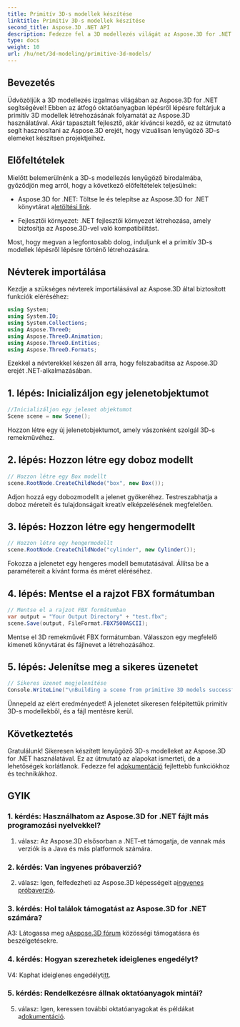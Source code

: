 ```yaml
---
title: Primitív 3D-s modellek készítése
linktitle: Primitív 3D-s modellek készítése
second_title: Aspose.3D .NET API
description: Fedezze fel a 3D modellezés világát az Aspose.3D for .NET segítségével. Lenyűgöző primitív modelleket hozhat létre könnyedén.
type: docs
weight: 10
url: /hu/net/3d-modeling/primitive-3d-models/
---
```

## Bevezetés

Üdvözöljük a 3D modellezés izgalmas világában az Aspose.3D for .NET segítségével! Ebben az átfogó oktatóanyagban lépésről lépésre feltárjuk a primitív 3D modellek létrehozásának folyamatát az Aspose.3D használatával. Akár tapasztalt fejlesztő, akár kíváncsi kezdő, ez az útmutató segít hasznosítani az Aspose.3D erejét, hogy vizuálisan lenyűgöző 3D-s elemeket készítsen projektjeihez.

## Előfeltételek

Mielőtt belemerülnénk a 3D-s modellezés lenyűgöző birodalmába, győződjön meg arról, hogy a következő előfeltételek teljesülnek:

- Aspose.3D for .NET: Töltse le és telepítse az Aspose.3D for .NET könyvtárat a[letöltési link](https://releases.aspose.com/3d/net/).

- Fejlesztői környezet: .NET fejlesztői környezet létrehozása, amely biztosítja az Aspose.3D-vel való kompatibilitást.

Most, hogy megvan a legfontosabb dolog, induljunk el a primitív 3D-s modellek lépésről lépésre történő létrehozására.

## Névterek importálása

Kezdje a szükséges névterek importálásával az Aspose.3D által biztosított funkciók eléréséhez:

```csharp
using System;
using System.IO;
using System.Collections;
using Aspose.ThreeD;
using Aspose.ThreeD.Animation;
using Aspose.ThreeD.Entities;
using Aspose.ThreeD.Formats;
```

Ezekkel a névterekkel készen áll arra, hogy felszabadítsa az Aspose.3D erejét .NET-alkalmazásában.

## 1. lépés: Inicializáljon egy jelenetobjektumot

```csharp
//Inicializáljon egy jelenet objektumot
Scene scene = new Scene();
```

Hozzon létre egy új jelenetobjektumot, amely vászonként szolgál 3D-s remekművéhez.

## 2. lépés: Hozzon létre egy doboz modellt

```csharp
// Hozzon létre egy Box modellt
scene.RootNode.CreateChildNode("box", new Box());
```

Adjon hozzá egy dobozmodellt a jelenet gyökeréhez. Testreszabhatja a doboz méreteit és tulajdonságait kreatív elképzelésének megfelelően.

## 3. lépés: Hozzon létre egy hengermodellt

```csharp
// Hozzon létre egy hengermodellt
scene.RootNode.CreateChildNode("cylinder", new Cylinder());
```

Fokozza a jelenetet egy hengeres modell bemutatásával. Állítsa be a paramétereit a kívánt forma és méret eléréséhez.

## 4. lépés: Mentse el a rajzot FBX formátumban

```csharp
// Mentse el a rajzot FBX formátumban
var output = "Your Output Directory" + "test.fbx";
scene.Save(output, FileFormat.FBX7500ASCII);
```

Mentse el 3D remekművét FBX formátumban. Válasszon egy megfelelő kimeneti könyvtárat és fájlnevet a létrehozásához.

## 5. lépés: Jelenítse meg a sikeres üzenetet

```csharp
// Sikeres üzenet megjelenítése
Console.WriteLine("\nBuilding a scene from primitive 3D models successfully.\nFile saved at " + output);
```

Ünnepeld az elért eredményedet! A jelenetet sikeresen felépítettük primitív 3D-s modellekből, és a fájl mentésre kerül.

## Következtetés

 Gratulálunk! Sikeresen készített lenyűgöző 3D-s modelleket az Aspose.3D for .NET használatával. Ez az útmutató az alapokat ismerteti, de a lehetőségek korlátlanok. Fedezze fel a[dokumentáció](https://reference.aspose.com/3d/net/) fejlettebb funkciókhoz és technikákhoz.

## GYIK

### 1. kérdés: Használhatom az Aspose.3D for .NET fájlt más programozási nyelvekkel?

1. válasz: Az Aspose.3D elsősorban a .NET-et támogatja, de vannak más verziók is a Java és más platformok számára.

### 2. kérdés: Van ingyenes próbaverzió?

 2. válasz: Igen, felfedezheti az Aspose.3D képességeit a[ingyenes próbaverzió](https://releases.aspose.com/).

### 3. kérdés: Hol találok támogatást az Aspose.3D for .NET számára?

 A3: Látogassa meg a[Aspose.3D fórum](https://forum.aspose.com/c/3d/18) közösségi támogatásra és beszélgetésekre.

### 4. kérdés: Hogyan szerezhetek ideiglenes engedélyt?

 V4: Kaphat ideiglenes engedélyt[itt](https://purchase.aspose.com/temporary-license/).

### 5. kérdés: Rendelkezésre állnak oktatóanyagok mintái?

 5. válasz: Igen, keressen további oktatóanyagokat és példákat a[dokumentáció](https://reference.aspose.com/3d/net/).